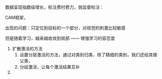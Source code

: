 数据呈现指数级增长，标注费时费力，弱监督标注：



CAM框架，



出现的问题：只定位到目标的一个部分，对视觉的刺激比较敏感

但是随着学习，越来越收敛到局部 —— 增强学习的容忍度



1. 扩散激活的方法
   1. 设置分层激活的方法，通过对类别归类，除了精细的类别，我们还给其做父类，
   2. 分歧激活，让每个激活结果互补
2. 

